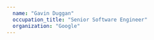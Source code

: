```yaml
---
  name: "Gavin Duggan"
  occupation_title: "Senior Software Engineer"
  organization: "Google"
---
```

